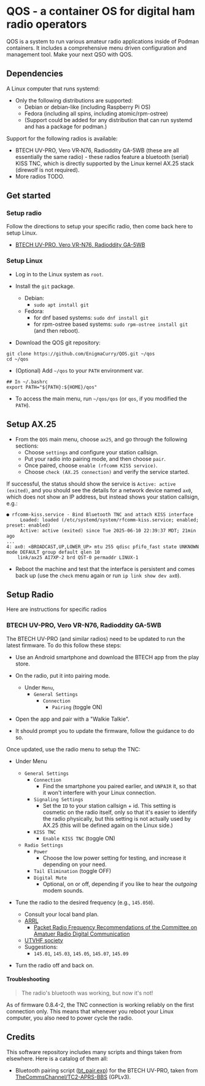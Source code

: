 # QOS - a container OS for digital ham radio operators

QOS is a system to run various amateur radio applications inside of
Podman containers. It includes a comprehensive menu driven
configuration and management tool. Make your next QSO with QOS.

## Dependencies

A Linux computer that runs systemd:

 * Only the following distributions are supported:
   * Debian or debian-like (including Raspberry Pi OS)
   * Fedora (including all spins, including atomic/rpm-ostree)
   * (Support could be added for any distribution that can run systemd
     and has a package for podman.)

Support for the following radios is available:

 * BTECH UV-PRO, Vero VR‑N76, Radioddity GA-5WB (these are all
   essentially the same radio) - these radios feature a bluetooth
   (serial) KISS TNC, which is directly supported by the Linux kernel
   AX.25 stack (direwolf is not required).
 * More radios TODO.

## Get started

### Setup radio

Follow the directions to setup your specific radio, then come back
here to setup Linux.

 * [BTECH UV-PRO, Vero VR-N76, Radioddity GA-5WB](#btech-uv-pro-vero-vr-n76-radioddity-ga-5wb)

### Setup Linux

 * Log in to the Linux system as `root`.
 * Install the `git` package.
   * Debian:
     * `sudo apt install git`
   * Fedora: 
     * for dnf based systems: `sudo dnf install git`
     * for rpm-ostree based systems: `sudo rpm-ostree install git` (and then reboot).
     
 * Download the QOS git repository:
 
```
git clone https://github.com/EnigmaCurry/QOS.git ~/qos
cd ~/qos
```

 * (Optional) Add `~/qos` to your `PATH` environment var.
 
```
## In ~/.bashrc
export PATH="${PATH}:${HOME}/qos"
```

 * To access the main menu, run `~/qos/qos` (or `qos`, if you modified
   the `PATH`).

## Setup AX.25

 * From the `QOS` main menu, choose `ax25`, and go through the
   following sections:
   * Choose `settings` and configure your station callsign.
   * Put your radio into pairing mode, and then choose `pair`.
   * Once paired, choose `enable (rfcomm KISS service)`.
   * Choose `check (AX.25 connection)` and verify the service started.
 
If successful, the status should show the service is `Active: active
(exited)`, and you should see the details for a network device named
`ax0`, which does not show an IP address, but instead shows your
station callsign, e.g.:

```
● rfcomm-kiss.service - Bind Bluetooth TNC and attach KISS interface
     Loaded: loaded (/etc/systemd/system/rfcomm-kiss.service; enabled; preset: enabled)
     Active: active (exited) since Tue 2025-06-10 22:39:37 MDT; 21min ago
...
4: ax0: <BROADCAST,UP,LOWER_UP> mtu 255 qdisc pfifo_fast state UNKNOWN mode DEFAULT group default qlen 10
    link/ax25 AI7XP-2 brd QST-0 permaddr LINUX-1
```

 * Reboot the machine and test that the interface is persistent and
   comes back up (use the `check` menu again or run `ip link show dev
   ax0`).

## Setup Radio

Here are instructions for specific radios

### BTECH UV-PRO, Vero VR-N76, Radioddity GA-5WB

The BTECH UV-PRO (and similar radios) need to be updated to run the
latest firmware. To do this follow these steps:

 * Use an Android smartphone and download the BTECH app from the play
   store.

 * On the radio, put it into pairing mode. 
   * Under `Menu`,
     * `General Settings`
       * `Connection`
         * `Pairing` (toggle ON)

 * Open the app and pair with a "Walkie Talkie". 
 * It should prompt you to update the firmware, follow the guidance to
   do so.

Once updated, use the radio menu to setup the TNC:

 * Under Menu
   * `General Settings`
     * `Connection`
       * Find the smartphone you paired earlier, and `UNPAIR` it, so
         that it won't interfere with your Linux connection.
     * `Signaling Settings`
       * Set the `ID` to your station callsign + id. This setting is
         cosmetic on the radio itself, only so that it's easier to
         identify the radio physically, but this setting is not
         actually used by AX.25 (this will be defined again on the
         Linux side.)
     * `KISS TNC`
       * `Enable KISS TNC` (toggle ON)
   * `Radio Settings`
     * `Power` 
       * Choose the low power setting for testing, and increase it
         depending on your need.
     * `Tail Elimination` (toggle OFF)
     * `Digital Mute`
       * Optional, on or off, depending if you like to hear the
       *outgoing* modem sounds.
 
 * Tune the radio to the desired frequency (e.g., `145.050`).
 
   * Consult your local band plan.
   * [ARRL](https://www.arrl.org/band-plan)
     * [Packet Radio Frequency Recommendations of the Committee on
       Amatuer Radio Digital
       Communication](https://www.arrl.org/files/file/8803051.pdf)
   * [UTVHF society](https://utahvhfs.org/bandplan1.html)
   * Suggestions:
     * `145.01`, `145.03`, `145.05`, `145.07`, `145.09`
   
 * Turn the radio off and back on.

#### Troubleshooting

> The radio's bluetooth was working, but now it's not!

As of firmware 0.8.4-2, the TNC connection is working reliably on the
first connection only. This means that whenever you reboot your Linux
computer, you also need to power cycle the radio. 

## Credits

This software repository includes many scripts and things taken from
elsewhere. Here is a catalog of them all:

 * Bluetooth pairing script ([bt_pair.exp](_script/bt_pair.exp)) for
   the BTECH UV-PRO, taken from
   [TheCommsChannel/TC2-APRS-BBS](https://github.com/TheCommsChannel/TC2-APRS-BBS)
   (GPLv3).
